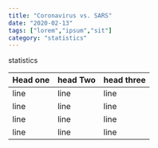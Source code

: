 ```yaml
---
title: "Coronavirus vs. SARS"
date: "2020-02-13"
tags: ["lorem","ipsum","sit"]
category: "statistics"
---
```


statistics

|Head one|head Two|head three|
|---|---|---|
|line|line|line|
|line|line|line|
|line|line|line|
|line|line|line|